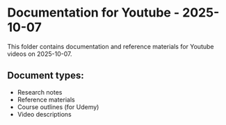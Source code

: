 # Documentation for Youtube - 2025-10-07

This folder contains documentation and reference materials for Youtube videos on 2025-10-07.

## Document types:
- Research notes
- Reference materials
- Course outlines (for Udemy)
- Video descriptions
